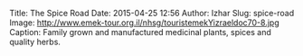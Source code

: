 Title: The Spice Road
Date: 2015-04-25 12:56
Author: Izhar
Slug: spice-road
Image: http://www.emek-tour.org.il/nhsg/touristemekYizraeldoc70-8.jpg
Caption: Family grown and manufactured medicinal plants, spices and quality herbs.
